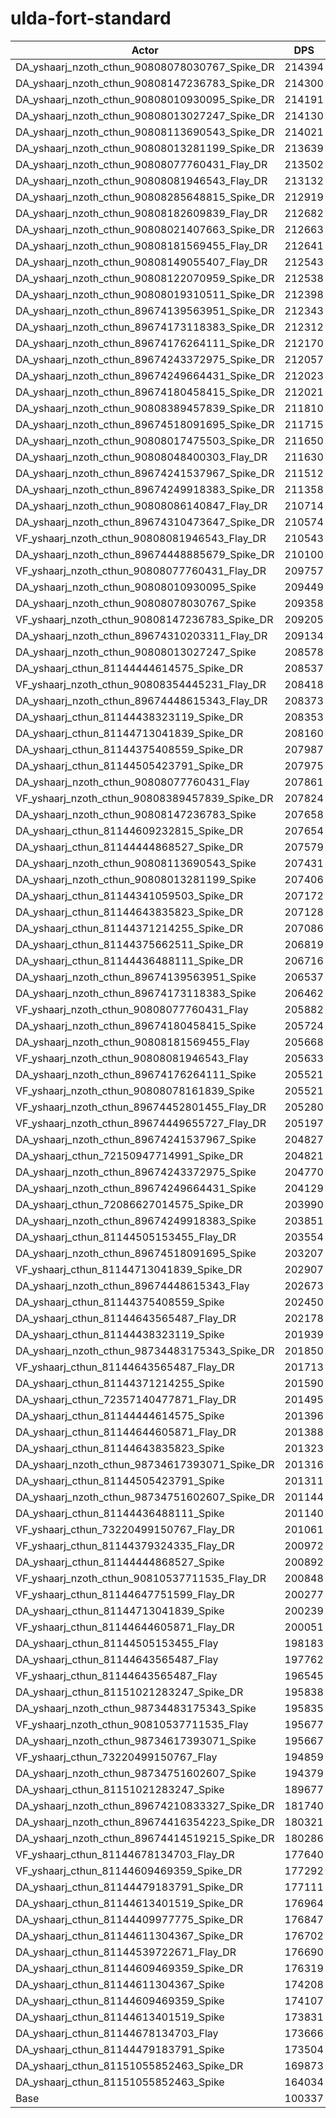 # ulda-fort-standard
| Actor | DPS | Increase |
|---|:---:|:---:|
|DA_yshaarj_nzoth_cthun_90808078030767_Spike_DR|214394|113.67%|
|DA_yshaarj_nzoth_cthun_90808147236783_Spike_DR|214300|113.58%|
|DA_yshaarj_nzoth_cthun_90808010930095_Spike_DR|214191|113.47%|
|DA_yshaarj_nzoth_cthun_90808013027247_Spike_DR|214130|113.41%|
|DA_yshaarj_nzoth_cthun_90808113690543_Spike_DR|214021|113.30%|
|DA_yshaarj_nzoth_cthun_90808013281199_Spike_DR|213639|112.92%|
|DA_yshaarj_nzoth_cthun_90808077760431_Flay_DR|213502|112.78%|
|DA_yshaarj_nzoth_cthun_90808081946543_Flay_DR|213132|112.42%|
|DA_yshaarj_nzoth_cthun_90808285648815_Spike_DR|212919|112.20%|
|DA_yshaarj_nzoth_cthun_90808182609839_Flay_DR|212682|111.97%|
|DA_yshaarj_nzoth_cthun_90808021407663_Spike_DR|212663|111.95%|
|DA_yshaarj_nzoth_cthun_90808181569455_Flay_DR|212641|111.93%|
|DA_yshaarj_nzoth_cthun_90808149055407_Flay_DR|212543|111.83%|
|DA_yshaarj_nzoth_cthun_90808122070959_Spike_DR|212538|111.82%|
|DA_yshaarj_nzoth_cthun_90808019310511_Spike_DR|212398|111.68%|
|DA_yshaarj_nzoth_cthun_89674139563951_Spike_DR|212343|111.63%|
|DA_yshaarj_nzoth_cthun_89674173118383_Spike_DR|212312|111.60%|
|DA_yshaarj_nzoth_cthun_89674176264111_Spike_DR|212170|111.46%|
|DA_yshaarj_nzoth_cthun_89674243372975_Spike_DR|212057|111.34%|
|DA_yshaarj_nzoth_cthun_89674249664431_Spike_DR|212023|111.31%|
|DA_yshaarj_nzoth_cthun_89674180458415_Spike_DR|212021|111.31%|
|DA_yshaarj_nzoth_cthun_90808389457839_Spike_DR|211810|111.10%|
|DA_yshaarj_nzoth_cthun_89674518091695_Spike_DR|211715|111.00%|
|DA_yshaarj_nzoth_cthun_90808017475503_Spike_DR|211650|110.94%|
|DA_yshaarj_nzoth_cthun_90808048400303_Flay_DR|211630|110.92%|
|DA_yshaarj_nzoth_cthun_89674241537967_Spike_DR|211512|110.80%|
|DA_yshaarj_nzoth_cthun_89674249918383_Spike_DR|211358|110.65%|
|DA_yshaarj_nzoth_cthun_90808086140847_Flay_DR|210714|110.01%|
|DA_yshaarj_nzoth_cthun_89674310473647_Spike_DR|210574|109.87%|
|VF_yshaarj_nzoth_cthun_90808081946543_Flay_DR|210543|109.84%|
|DA_yshaarj_nzoth_cthun_89674448885679_Spike_DR|210100|109.39%|
|VF_yshaarj_nzoth_cthun_90808077760431_Flay_DR|209757|109.05%|
|DA_yshaarj_nzoth_cthun_90808010930095_Spike|209449|108.75%|
|DA_yshaarj_nzoth_cthun_90808078030767_Spike|209358|108.65%|
|VF_yshaarj_nzoth_cthun_90808147236783_Spike_DR|209205|108.50%|
|DA_yshaarj_nzoth_cthun_89674310203311_Flay_DR|209134|108.43%|
|DA_yshaarj_nzoth_cthun_90808013027247_Spike|208578|107.88%|
|DA_yshaarj_cthun_81144444614575_Spike_DR|208537|107.84%|
|VF_yshaarj_nzoth_cthun_90808354445231_Flay_DR|208418|107.72%|
|DA_yshaarj_nzoth_cthun_89674448615343_Flay_DR|208373|107.67%|
|DA_yshaarj_cthun_81144438323119_Spike_DR|208353|107.65%|
|DA_yshaarj_cthun_81144713041839_Spike_DR|208160|107.46%|
|DA_yshaarj_cthun_81144375408559_Spike_DR|207987|107.29%|
|DA_yshaarj_cthun_81144505423791_Spike_DR|207975|107.28%|
|DA_yshaarj_nzoth_cthun_90808077760431_Flay|207861|107.16%|
|VF_yshaarj_nzoth_cthun_90808389457839_Spike_DR|207824|107.13%|
|DA_yshaarj_nzoth_cthun_90808147236783_Spike|207658|106.96%|
|DA_yshaarj_cthun_81144609232815_Spike_DR|207654|106.96%|
|DA_yshaarj_cthun_81144444868527_Spike_DR|207579|106.88%|
|DA_yshaarj_nzoth_cthun_90808113690543_Spike|207431|106.73%|
|DA_yshaarj_nzoth_cthun_90808013281199_Spike|207406|106.71%|
|DA_yshaarj_cthun_81144341059503_Spike_DR|207172|106.48%|
|DA_yshaarj_cthun_81144643835823_Spike_DR|207128|106.43%|
|DA_yshaarj_cthun_81144371214255_Spike_DR|207086|106.39%|
|DA_yshaarj_cthun_81144375662511_Spike_DR|206819|106.12%|
|DA_yshaarj_cthun_81144436488111_Spike_DR|206716|106.02%|
|DA_yshaarj_nzoth_cthun_89674139563951_Spike|206537|105.84%|
|DA_yshaarj_nzoth_cthun_89674173118383_Spike|206462|105.77%|
|VF_yshaarj_nzoth_cthun_90808077760431_Flay|205882|105.19%|
|DA_yshaarj_nzoth_cthun_89674180458415_Spike|205724|105.03%|
|DA_yshaarj_nzoth_cthun_90808181569455_Flay|205668|104.98%|
|VF_yshaarj_nzoth_cthun_90808081946543_Flay|205633|104.94%|
|DA_yshaarj_nzoth_cthun_89674176264111_Spike|205521|104.83%|
|VF_yshaarj_nzoth_cthun_90808078161839_Spike|205521|104.83%|
|VF_yshaarj_nzoth_cthun_89674452801455_Flay_DR|205280|104.59%|
|VF_yshaarj_nzoth_cthun_89674449655727_Flay_DR|205197|104.51%|
|DA_yshaarj_nzoth_cthun_89674241537967_Spike|204827|104.14%|
|DA_yshaarj_cthun_72150947714991_Spike_DR|204821|104.13%|
|DA_yshaarj_nzoth_cthun_89674243372975_Spike|204770|104.08%|
|DA_yshaarj_nzoth_cthun_89674249664431_Spike|204129|103.44%|
|DA_yshaarj_cthun_72086627014575_Spike_DR|203990|103.30%|
|DA_yshaarj_nzoth_cthun_89674249918383_Spike|203851|103.17%|
|DA_yshaarj_cthun_81144505153455_Flay_DR|203554|102.87%|
|DA_yshaarj_nzoth_cthun_89674518091695_Spike|203207|102.52%|
|VF_yshaarj_cthun_81144713041839_Spike_DR|202907|102.23%|
|DA_yshaarj_nzoth_cthun_89674448615343_Flay|202673|101.99%|
|DA_yshaarj_cthun_81144375408559_Spike|202450|101.77%|
|DA_yshaarj_cthun_81144643565487_Flay_DR|202178|101.50%|
|DA_yshaarj_cthun_81144438323119_Spike|201939|101.26%|
|DA_yshaarj_nzoth_cthun_98734483175343_Spike_DR|201850|101.17%|
|VF_yshaarj_cthun_81144643565487_Flay_DR|201713|101.04%|
|DA_yshaarj_cthun_81144371214255_Spike|201590|100.91%|
|DA_yshaarj_cthun_72357140477871_Flay_DR|201495|100.82%|
|DA_yshaarj_cthun_81144444614575_Spike|201396|100.72%|
|DA_yshaarj_cthun_81144644605871_Flay_DR|201388|100.71%|
|DA_yshaarj_cthun_81144643835823_Spike|201323|100.65%|
|DA_yshaarj_nzoth_cthun_98734617393071_Spike_DR|201316|100.64%|
|DA_yshaarj_cthun_81144505423791_Spike|201311|100.63%|
|DA_yshaarj_nzoth_cthun_98734751602607_Spike_DR|201144|100.47%|
|DA_yshaarj_cthun_81144436488111_Spike|201140|100.46%|
|VF_yshaarj_cthun_73220499150767_Flay_DR|201061|100.39%|
|VF_yshaarj_cthun_81144379324335_Flay_DR|200972|100.30%|
|DA_yshaarj_cthun_81144444868527_Spike|200892|100.22%|
|VF_yshaarj_nzoth_cthun_90810537711535_Flay_DR|200848|100.17%|
|VF_yshaarj_cthun_81144647751599_Flay_DR|200277|99.60%|
|DA_yshaarj_cthun_81144713041839_Spike|200239|99.57%|
|VF_yshaarj_cthun_81144644605871_Flay_DR|200051|99.38%|
|DA_yshaarj_cthun_81144505153455_Flay|198183|97.52%|
|DA_yshaarj_cthun_81144643565487_Flay|197762|97.10%|
|VF_yshaarj_cthun_81144643565487_Flay|196545|95.88%|
|DA_yshaarj_cthun_81151021283247_Spike_DR|195838|95.18%|
|DA_yshaarj_nzoth_cthun_98734483175343_Spike|195835|95.18%|
|VF_yshaarj_nzoth_cthun_90810537711535_Flay|195677|95.02%|
|DA_yshaarj_nzoth_cthun_98734617393071_Spike|195667|95.01%|
|VF_yshaarj_cthun_73220499150767_Flay|194859|94.20%|
|DA_yshaarj_nzoth_cthun_98734751602607_Spike|194379|93.73%|
|DA_yshaarj_cthun_81151021283247_Spike|189677|89.04%|
|DA_yshaarj_nzoth_cthun_89674210833327_Spike_DR|181740|81.13%|
|DA_yshaarj_nzoth_cthun_89674416354223_Spike_DR|180321|79.72%|
|DA_yshaarj_nzoth_cthun_89674414519215_Spike_DR|180286|79.68%|
|VF_yshaarj_cthun_81144678134703_Flay_DR|177640|77.04%|
|VF_yshaarj_cthun_81144609469359_Spike_DR|177292|76.70%|
|DA_yshaarj_cthun_81144479183791_Spike_DR|177111|76.52%|
|DA_yshaarj_cthun_81144613401519_Spike_DR|176964|76.37%|
|DA_yshaarj_cthun_81144409977775_Spike_DR|176847|76.25%|
|DA_yshaarj_cthun_81144611304367_Spike_DR|176702|76.11%|
|DA_yshaarj_cthun_81144539722671_Flay_DR|176690|76.10%|
|DA_yshaarj_cthun_81144609469359_Spike_DR|176319|75.73%|
|DA_yshaarj_cthun_81144611304367_Spike|174208|73.62%|
|DA_yshaarj_cthun_81144609469359_Spike|174107|73.52%|
|DA_yshaarj_cthun_81144613401519_Spike|173831|73.25%|
|DA_yshaarj_cthun_81144678134703_Flay|173666|73.08%|
|DA_yshaarj_cthun_81144479183791_Spike|173504|72.92%|
|DA_yshaarj_cthun_81151055852463_Spike_DR|169873|69.30%|
|DA_yshaarj_cthun_81151055852463_Spike|164034|63.48%|
|Base|100337|0.00%|
